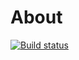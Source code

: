# About

[![Build status](https://github.com/rgl/whoami-web/workflows/Build/badge.svg)](https://github.com/rgl/whoami-web/actions?query=workflow%3ABuild)
